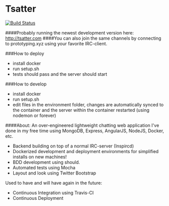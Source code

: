 Tsatter
=======
[![Build Status](https://travis-ci.org/Tsarpf/Tsatter.svg?branch=master)](https://magnum.travis-ci.com/Tsarpf/Tsatter)

####Probably running the newest development version here: http://tsatter.com
####You can also join the same channels by connecting to prototyping.xyz using your favorite IRC-client. 

###How to deploy
- install docker
- run setup.sh
- tests should pass and the server should start

###How to develop
- install docker
- run setup.sh
- edit files in the environment folder, changes are automatically synced to the container and the server within the container restarted (using nodemon or forever)

####About:
An over-engineered lightweight chatting web application I've done in my free time using MongoDB, Express, AngularJS, NodeJS, Docker, etc.

- Backend building on top of a normal IRC-server (Inspircd)
- Dockerized development and deployment environments for simplified installs on new machines!
- BDD development using should.
- Automated tests using Mocha
- Layout and look using Twitter Bootstrap

Used to have and will have again in the future:
- Continuous Integration using Travis-CI
- Continuous Deployment


